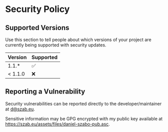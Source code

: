 # Security Policy

## Supported Versions

Use this section to tell people about which versions of your project are
currently being supported with security updates.

| Version | Supported          |
| ------- | ------------------ |
| 1.1.*   | :white_check_mark: |
| < 1.1.0 | :x:                |

## Reporting a Vulnerability

Security vulnerabilities can be reported directly to 
the developer/maintainer at d@szab.eu.

Sensitive information may be GPG encrypted with my public key available at 
https://szab.eu/assets/files/daniel-szabo-pub.asc.
